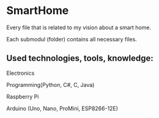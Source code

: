 # SmartHome
Every file that is related to my vision about a smart home.

Each submodul (folder) contains all necessary files.

Used technologies, tools, knowledge:
-
Electronics

Programming(Python, C#, C, Java)

Raspberry Pi

Arduino (Uno, Nano, ProMini, ESP8266-12E)

